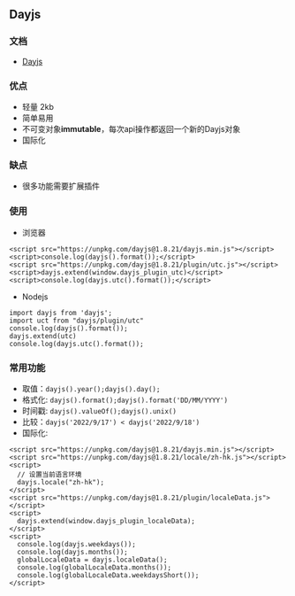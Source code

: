 ## Dayjs

### 文档
* [Dayjs](https://dayjs.gitee.io/zh-CN/)

### 优点
* 轻量 2kb
* 简单易用
* 不可变对象**immutable**，每次api操作都返回一个新的Dayjs对象
* 国际化

### 缺点
* 很多功能需要扩展插件

### 使用
* 浏览器 
```
<script src="https://unpkg.com/dayjs@1.8.21/dayjs.min.js"></script>
<script>console.log(dayjs().format());</script>
<script src="https://unpkg.com/dayjs@1.8.21/plugin/utc.js"></script>
<script>dayjs.extend(window.dayjs_plugin_utc)</script>
<script>console.log(dayjs.utc().format());</script>
```
* Nodejs
```
import dayjs from 'dayjs';
import uct from "dayjs/plugin/utc"
console.log(dayjs().format());
dayjs.extend(utc)
console.log(dayjs.utc().format());
```

### 常用功能
* 取值：`dayjs().year();dayjs().day();`
* 格式化: `dayjs().format();dayjs().format('DD/MM/YYYY')`
* 时间戳: `dayjs().valueOf();dayjs().unix()`
* 比较：`dayjs('2022/9/17') < dayjs('2022/9/18')`
* 国际化: 
```
<script src="https://unpkg.com/dayjs@1.8.21/dayjs.min.js"></script>
<script src="https://unpkg.com/dayjs@1.8.21/locale/zh-hk.js"></script>
<script>
  // 设置当前语言环境
  dayjs.locale("zh-hk");
</script>
<script src="https://unpkg.com/dayjs@1.8.21/plugin/localeData.js"></script>
<script>
  dayjs.extend(window.dayjs_plugin_localeData);
</script>
<script>
  console.log(dayjs.weekdays());
  console.log(dayjs.months());
  globalLocaleData = dayjs.localeData();
  console.log(globalLocaleData.months());
  console.log(globalLocaleData.weekdaysShort());
</script>
```